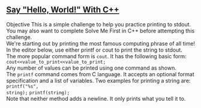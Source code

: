 ## **[Say "Hello, World!" With C++](https://www.hackerrank.com/challenges/cpp-hello-world)** 
Objective
This is a simple challenge to help you practice printing to stdout. You may also want to complete Solve Me First in C++ before attempting this challenge.<br>We're starting out by printing the most famous computing phrase of all time! In the editor below, use either printf or cout to print the string to stdout.<br>The more popular command form is <code>cout</code>.  It has the following basic form:  <br><code>cout&lt;&lt;value_to_print&lt;&lt;value_to_print;</code>  <br>Any number of values can be printed using one command as shown.<br>The <code>printf</code> command comes from C language.  It accepts an optional format specification and a list of variables.  Two examples for printing a string are:  <br><code>printf("%s", string);</code>
<code>printf(string);</code>  <br>Note that neither method adds a newline. It only prints what you tell it to.<br>